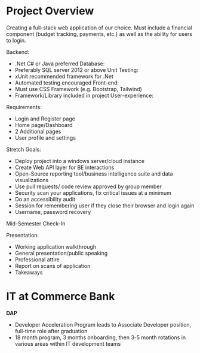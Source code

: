 # Project Overview
Creating a full-stack web application of our choice. Must include a financial component (budget tracking, payments, etc.) as well as the ability for users to login.

Backend:
- .Net C# or Java preferred
Database:
- Preferably SQL server 2012 or above
Unit Testing:
- xUnit recommended framework for .Net
- Automated testing encouraged
Front-end:
- Must use CSS Framework (e.g. Bootstrap, Tailwind)
- Framework/Library included in project
User-experience:

Requirements:
- Login and Register page
- Home page/Dashboard
- 2 Additional pages
- User profile and settings

Stretch Goals:
- Deploy project into a windows server/cloud instance
- Create Web API layer for BE interactions
- Open-Source reporting tool/business intelligence suite and data visualizations
- Use pull requests/ code review approved by group member
- Security scan your applications, fix critical issues at a minimum
- Do an accessibility audit
- Session for remembering user if they close their browser and login again
- Username, password recovery

Mid-Semester Check-In

Presentation:
- Working application walkthrough
- General presentation/public speaking
- Professional attire
- Report on scans of application
- Takeaways

# IT at Commerce Bank

**DAP**
- Developer Acceleration Program leads to Associate Developer position, full-time role after graduation
- 18 month program, 3 months onboarding, then 3-5 month rotations in various areas within IT development teams
